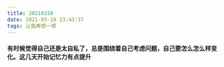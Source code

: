 ```yaml
---
title: 20210310
date: 2021-03-10 23:43:37
tags: 让我再想一想
---
```

#### 有时候觉得自己还是太自私了，总是围绕着自己考虑问题，自己要怎么怎么样变化。这几天开始记忆力有点提升